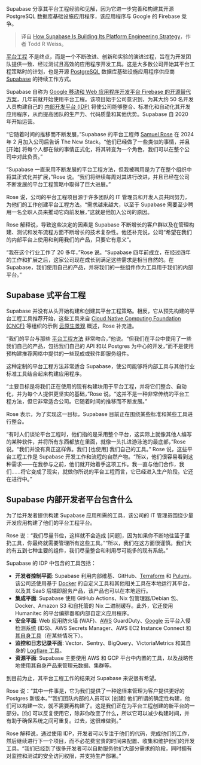 
<!--
title: Supabase如何构建其平台工程策略
cover: https://cdn.thenewstack.io/media/2024/08/44d188b4-wesley-tingey-7paifc4fohk-unsplash-1.jpg
-->

Supabase 分享其平台工程经验和见解，因为它进一步完善和构建其开源 PostgreSQL 数据库基础设施应用程序，该应用程序与 Google 的 Firebase 竞争。

> 译自 [How Supabase Is Building Its Platform Engineering Strategy](https://thenewstack.io/how-supabase-is-building-its-platform-engineering-strategy/)，作者 Todd R Weiss。

[平台工程](https://thenewstack.io/platform-engineering/) 不是终点，而是一个不断改进、创新和实验的演进过程，旨在为开发团队提供一致、经过测试且高效的应用程序开发工具。这是大多数公司开始其平台工程策略时的计划，也是开源 [PostgreSQL](https://thenewstack.io/benchmarking-postgresql-vs-mongodb-for-genai/) 数据库基础设施应用程序供应商 [Supabase](https://supabase.com/) 的持续工作方式。

Supabase 自称为 [Google 移动和 Web 应用程序开发平台 Firebase 的开源替代方案](https://kinsta.com/blog/firebase-alternatives/)，几年前就开始使用平台工程。该项目始于公司意识到，为其大约 50 名开发人员构建自己的 [内部开发平台 (IDP)](https://thenewstack.io/internal-developer-platform-vs-internal-developer-portal-whats-up/) 将使公司能够整合、标准化和自动化其开发应用程序，从而提高团队的生产力、代码质量和其他优势。Supabase 自 2020 年开始运营。

“它随着时间的推移而不断发展，”Supabase 的平台工程师 [Samuel Rose](https://www.linkedin.com/in/samrose/) 在 2024 年 2 月加入公司后告诉 The New Stack。“他们已经做了一些类似的事情，并且 [开始] 将每个人都在做的事情正式化，将其转变为一个角色，我们可以在整个公司中对此负责。”

“Supabase 一直采用不断发展的平台工程方法，但我被聘用是为了在整个组织中将其正式化并扩展，”Rose 说。“我们将继续每周对其进行改进，并且已经在公司不断发展的平台工程策略中取得了巨大进展。”

Rose 说，公司的平台工程项目源于许多团队的 IT 管理员和开发人员共同努力，为他们的工作创建平台工程方法。“需求越来越大，以至于 Supabase 需要至少聘用一名全职人员来推动它向前发展，”这就是他加入公司的原因。

Rose 解释说，导致这些决定的因素是 Supabase 不断增长的客户群以及在管理构建、测试和发布流程方面不断增长的技术复杂性。他还补充说，公司“希望在我们的内部平台上使用和利用我们的产品，只要它有意义”。

“我在这个行业工作了 20 多年，”Rose 说。“Supabase 四年前成立，在经过四年的工作和扩展之后，这家公司现在成长到满足这些需求是相当自然的。在 Supabase，我们使用自己的产品，并将我们的一些组件作为工具用于我们的内部平台。”

## Supabase 式平台工程

Supabase 并没有从头开始构建和创建其平台工程策略。相反，它从预先构建的平台工程工具推荐开始，这些工具来自 [Cloud Native Computing Foundation (CNCF)](https://cncf.io/?utm_content=inline+mention) 等组织的示例 [云原生景观](https://landscape.cncf.io/?view-mode=grid) 概述，Rose 补充道。

“我们的平台与那些 [平台工程方法](https://thenewstack.io/platform-engineering-it-is-all-about-the-tooling/) 非常吻合，”他说。“但我们在平台中使用了一些我们自己的产品，包括我们自己的 API 和以 Postgres 为中心的开发，”而不是使用预构建推荐网格中提供的一些现成或软件即服务组件。

这种定制的平台工程方法非常适合 Supabase，使公司能够将内部工具与其他行业标准工具结合起来构建应用程序。

“主要目标是将我们正在使用的现有构建块用于平台工程，并将它们整合、自动化，并为每个人提供更坚实的基础，”Rose 说。“这并不是一种非常传统的平台工程方法，但它非常适合公司。它随着时间的推移而不断发展。”

Rose 表示，为了实现这一目标，Supabase 目前正在围绕某些标准和某些工具进行整合。

“有时人们谈论平台工程时，他们指的是采用整个平台，这实际上就像其他人编写的某种软件，并将所有东西都放在里面，就像一头扎进游泳池的最底部，”Rose 说。“我们并没有真正这样做。我们 [也使用] 我们自己的工具。”
Rose 说，这些平台工程工作是 Supabase 开发工作和流程的自然产物。“所以，他们很容易看到这种需求——在我参与之前，他们就开始着手这项工作。我一直与他们合作，我们……将它变成了现实，就做你所说的平台工程而言，它已经进入生产阶段。它还在进行中。”

## Supabase 内部开发者平台包含什么

为了给开发者提供构建 Supabase 应用所需的工具，该公司的 IT 管理员围绕少量开发应用构建了他们的平台工程平台。

Rose 说：“我们尽量节俭，这样就不会造成 [问题]，因为如果你不断地往篮子里扔工具，你最终就需要管理所有这些工具。”“所以，我们在这方面很谨慎。我们大约有五到七种主要的组件，我们尽量整合和利用尽可能多的现有系统。”

Supabase 的 IDP 中包含的工具包括：

- **开发者控制平面**: Supabase 利用内部维基、GitHub、[Terraform](https://thenewstack.io/terraform-isnt-dead/) 和 [Pulumi](https://thenewstack.io/pulumi-rocks-ai-infused-infrastructure-as-code-platform/)。该公司还使用基于 [Docker](https://www.docker.com/?utm_content=inline+mention) 的自定义工具和其他相关工具在本地运行其平台，以及其 SaaS 后端即服务产品，该产品也可以在本地运行。
- **集成平面**: Supabase 使用 GitHub Actions、Nix 包管理器/Debian 包、Docker、Amazon S3 和自托管的 Nix 二进制缓存。此外，它还使用 Humanitec 的平台编排器和内部自定义应用程序。
- **安全平面**: Web 应用防火墙 (WAF)、[AWS](https://aws.amazon.com/?utm_content=inline+mention) GuardDuty、[Google](https://cloud.google.com/?utm_content=inline+mention) 云平台入侵检测系统 (IDS)、AWS Secrets Manager、AWS EC2 Instance Connect 和 [其自身工具](https://github.com/supabase/auth)（在某些情况下）。
- **监控和日志记录平面**: Vector、Sentry、BigQuery、VictoriaMetrics 和其自身的 [Logflare 工具](https://logflare.app/)。
- **资源平面**: Supabase 主要使用 AWS 和 GCP 平台中内置的工具，以及战略性地使用其自身产品来管理元数据、集群等。

到目前为止，其平台工程工作的结果对 Supabase 来说很有希望。

Rose 说：“其中一件事是，它为我们提供了一种途径来管理为客户提供更好的 Postgres 新版本。”“我们团队内部的人员可以 [创建] 他们所谓的确定性构建，他们可以构建一次，就不需要再构建了。这是我们正在为平台工程创建的新平台的一部分。[你] 可以反复使用它，除非你改变了什么，所以它可以减少构建时间，并有助于确保系统之间可重复。过去，这很难做到。”

Rose 解释说，通过使用 IDP，开发者可以专注于他们的代码，完成他们的工作，然后继续进行下一个项目，而不必花费宝贵的时间来配置、收集和维护他们的开发工具。“我们已经到了很多开发者可以自助服务他们大部分需求的阶段，同时拥有对监控和测试的安全访问权限，并支持生产部署。”
